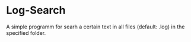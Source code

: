 # Log-Search
A simple programm for searh a certain text in all files (default: .log) in the specified folder.
